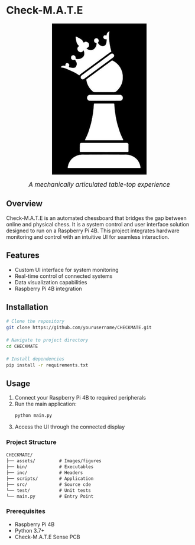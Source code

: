 # Check-M.A.T.E
<p align="center">
  <img src="assets/logo.png" alt="Check-M.A.T.E Logo">
</p>
<p align="center">
  <span style="font-size:1.2em;"><em>A mechanically articulated table-top experience</em></span>
</p>

## Overview

Check-M.A.T.E is an automated chessboard that bridges the gap between online and physical chess. It is a system control and user interface solution designed to run on a Raspberry Pi 4B. This project integrates hardware monitoring and control with an intuitive UI for seamless interaction.

## Features

- Custom UI interface for system monitoring
- Real-time control of connected systems
- Data visualization capabilities
- Raspberry Pi 4B integration

## Installation

```bash
# Clone the repository
git clone https://github.com/yourusername/CHECKMATE.git

# Navigate to project directory
cd CHECKMATE

# Install dependencies
pip install -r requirements.txt
```

## Usage

1. Connect your Raspberry Pi 4B to required peripherals
2. Run the main application:
   ```bash
   python main.py
   ```
3. Access the UI through the connected display 

### Project Structure
```
CHECKMATE/
├── assets/         # Images/figures
├── bin/            # Executables
├── inc/            # Headers
├── scripts/        # Application
├── src/            # Source cde
└── test/           # Unit tests
└── main.py         # Entry Point
```

### Prerequisites
- Raspberry Pi 4B
- Python 3.7+
- Check-M.A.T.E Sense PCB

